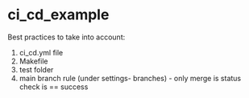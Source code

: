 # ci_cd_example

Best practices to take into account:
1. ci_cd.yml file
2. Makefile
3. test folder
4. main branch rule (under settings- branches) - only merge is status check is == success